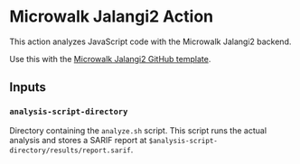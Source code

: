 # Microwalk Jalangi2 Action

This action analyzes JavaScript code with the Microwalk Jalangi2 backend.

Use this with the [Microwalk Jalangi2 GitHub template](https://github.com/microwalk-project/Microwalk/tree/master/templates/javascript-github).

## Inputs

### `analysis-script-directory`

Directory containing the `analyze.sh` script. This script runs the actual analysis and stores a SARIF report at `$analysis-script-directory/results/report.sarif`.